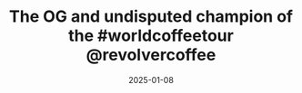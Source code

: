 ---
layout: post
title: "The OG and undisputed champion of the #worldcoffeetour @revolvercoffee"
date: 2025-01-08
city: "Unknown"
country: "Unknown"
continent: "World"
latitude: 
longitude: 
cafe_name: ""
rating: 
notes: "The OG and undisputed champion of the @revolvercoffee"
image_url: "/media/posts/202501/472856839_18488703031001623_7918055440263067359_n_18211229764295559.jpg"
images:
  - "/media/posts/202501/472856839_18488703031001623_7918055440263067359_n_18211229764295559.jpg"
  - "/media/posts/202501/472903344_18488703043001623_439807594919527250_n_17854403829361058.jpg"
  - "/media/posts/202501/472271213_18488703052001623_7474520741606906713_n_18056445724817790.jpg"
  - "/media/posts/202501/473044668_18488703064001623_2583935669114889446_n_18024867836331102.jpg"
  - "/media/posts/202501/472935702_18488703082001623_279911500464384815_n_18102860443484416.jpg"
  - "/media/posts/202501/472937567_18488703073001623_7380568467934822325_n_18067066582631059.jpg"
instagram_url: ""
---